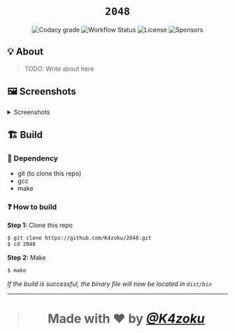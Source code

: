 <h1 align="center"><code>2048</code></h1>
<p align="center">
  <img alt="Codacy grade" src="https://img.shields.io/codacy/grade/f7c87e96ee8946b88a0beba54beb5285?style=for-the-badge">
  <img alt="Workflow Status" src="https://img.shields.io/github/workflow/status/K4zoku/2048/Build?style=for-the-badge">
  <img alt="License" src="https://img.shields.io/github/license/K4zoku/2048?style=for-the-badge">
  <img alt="Sponsors" src="https://img.shields.io/github/sponsors/K4zoku?color=F2AE49&style=for-the-badge">
</p>

## 💡 About

> TODO: Write about here

## 🖼️ Screenshots

<details>
  <summary>Screenshots</summary>
  *quite empty huh?
</details>

## 🏗️ Build

### 🧱 Dependency

* git (to clone this repo)
* gcc
* make

### ❓ How to build

**Step 1:** Clone this repo

```sh
$ git clone https://github.com/K4zoku/2048.git
$ cd 2048
```

**Step 2:** Make

```sh
$ make
```

_If the build is successful, the binary file will now be located in `dist/bin`_

---


> <h1 align="center">Made with ❤️ by <a href="https://github.com/K4zoku"><i>@K4zoku</i></a></h1>
